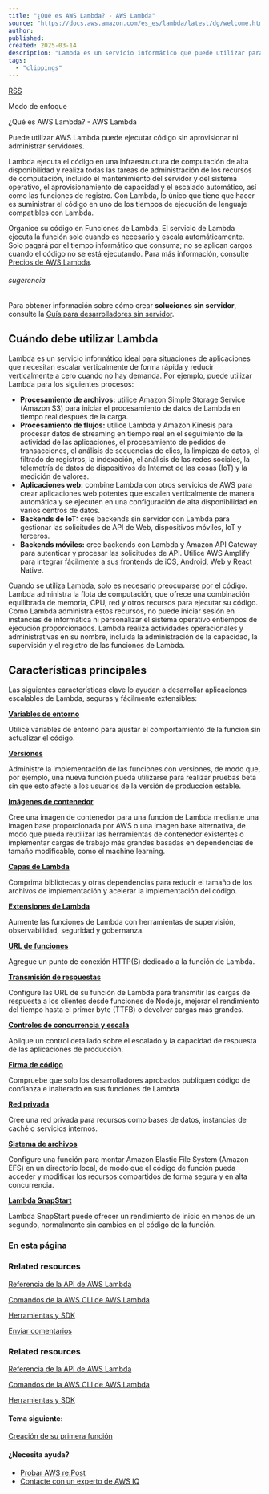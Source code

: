 ```yaml
---
title: "¿Qué es AWS Lambda? - AWS Lambda"
source: "https://docs.aws.amazon.com/es_es/lambda/latest/dg/welcome.html"
author:
published:
created: 2025-03-14
description: "Lambda es un servicio informático que puede utilizar para crear aplicaciones sin aprovisionar ni administrar servidores."
tags:
  - "clippings"
---
```

[RSS](https://docs.aws.amazon.com/es_es/lambda/latest/dg/lambda-updates.rss)

Modo de enfoque

¿Qué es AWS Lambda? - AWS Lambda

Puede utilizar AWS Lambda puede ejecutar código sin aprovisionar ni administrar servidores.

Lambda ejecuta el código en una infraestructura de computación de alta disponibilidad y realiza todas las tareas de administración de los recursos de computación, incluido el mantenimiento del servidor y del sistema operativo, el aprovisionamiento de capacidad y el escalado automático, así como las funciones de registro. Con Lambda, lo único que tiene que hacer es suministrar el código en uno de los tiempos de ejecución de lenguaje compatibles con Lambda.

Organice su código en Funciones de Lambda. El servicio de Lambda ejecuta la función solo cuando es necesario y escala automáticamente. Solo pagará por el tiempo informático que consuma; no se aplican cargos cuando el código no se está ejecutando. Para más información, consulte [Precios de AWS Lambda](https://aws.amazon.com/lambda/pricing/).

###### sugerencia

Para obtener información sobre cómo crear **soluciones sin servidor**, consulte la [Guía para desarrolladores sin servidor](https://docs.aws.amazon.com/serverless/latest/devguide/).

## Cuándo debe utilizar Lambda

Lambda es un servicio informático ideal para situaciones de aplicaciones que necesitan escalar verticalmente de forma rápida y reducir verticalmente a cero cuando no hay demanda. Por ejemplo, puede utilizar Lambda para los siguientes procesos:

- **Procesamiento de archivos:** utilice Amazon Simple Storage Service (Amazon S3) para iniciar el procesamiento de datos de Lambda en tiempo real después de la carga.
- **Procesamiento de flujos:** utilice Lambda y Amazon Kinesis para procesar datos de streaming en tiempo real en el seguimiento de la actividad de las aplicaciones, el procesamiento de pedidos de transacciones, el análisis de secuencias de clics, la limpieza de datos, el filtrado de registros, la indexación, el análisis de las redes sociales, la telemetría de datos de dispositivos de Internet de las cosas (IoT) y la medición de valores.
- **Aplicaciones web:** combine Lambda con otros servicios de AWS para crear aplicaciones web potentes que escalen verticalmente de manera automática y se ejecuten en una configuración de alta disponibilidad en varios centros de datos.
- **Backends de IoT:** cree backends sin servidor con Lambda para gestionar las solicitudes de API de Web, dispositivos móviles, IoT y terceros.
- **Backends móviles:** cree backends con Lambda y Amazon API Gateway para autenticar y procesar las solicitudes de API. Utilice AWS Amplify para integrar fácilmente a sus frontends de iOS, Android, Web y React Native.

Cuando se utiliza Lambda, solo es necesario preocuparse por el código. Lambda administra la flota de computación, que ofrece una combinación equilibrada de memoria, CPU, red y otros recursos para ejecutar su código. Como Lambda administra estos recursos, no puede iniciar sesión en instancias de informática ni personalizar el sistema operativo entiempos de ejecución proporcionados. Lambda realiza actividades operacionales y administrativas en su nombre, incluida la administración de la capacidad, la supervisión y el registro de las funciones de Lambda.

## Características principales

Las siguientes características clave lo ayudan a desarrollar aplicaciones escalables de Lambda, seguras y fácilmente extensibles:

**[Variables de entorno](https://docs.aws.amazon.com/es_es/lambda/latest/dg/configuration-envvars.html)**

Utilice variables de entorno para ajustar el comportamiento de la función sin actualizar el código.

**[Versiones](https://docs.aws.amazon.com/es_es/lambda/latest/dg/configuration-versions.html)**

Administre la implementación de las funciones con versiones, de modo que, por ejemplo, una nueva función pueda utilizarse para realizar pruebas beta sin que esto afecte a los usuarios de la versión de producción estable.

**[Imágenes de contenedor](https://docs.aws.amazon.com/es_es/lambda/latest/dg/images-create.html)**

Cree una imagen de contenedor para una función de Lambda mediante una imagen base proporcionada por AWS o una imagen base alternativa, de modo que pueda reutilizar las herramientas de contenedor existentes o implementar cargas de trabajo más grandes basadas en dependencias de tamaño modificable, como el machine learning.

**[Capas de Lambda](https://docs.aws.amazon.com/es_es/lambda/latest/dg/chapter-layers.html)**

Comprima bibliotecas y otras dependencias para reducir el tamaño de los archivos de implementación y acelerar la implementación del código.

**[Extensiones de Lambda](https://docs.aws.amazon.com/es_es/lambda/latest/dg/lambda-extensions.html)**

Aumente las funciones de Lambda con herramientas de supervisión, observabilidad, seguridad y gobernanza.

**[URL de funciones](https://docs.aws.amazon.com/es_es/lambda/latest/dg/urls-configuration.html)**

Agregue un punto de conexión HTTP(S) dedicado a la función de Lambda.

**[Transmisión de respuestas](https://docs.aws.amazon.com/es_es/lambda/latest/dg/configuration-response-streaming.html)**

Configure las URL de su función de Lambda para transmitir las cargas de respuesta a los clientes desde funciones de Node.js, mejorar el rendimiento del tiempo hasta el primer byte (TTFB) o devolver cargas más grandes.

**[Controles de concurrencia y escala](https://docs.aws.amazon.com/es_es/lambda/latest/dg/lambda-concurrency.html)**

Aplique un control detallado sobre el escalado y la capacidad de respuesta de las aplicaciones de producción.

**[Firma de código](https://docs.aws.amazon.com/es_es/lambda/latest/dg/configuration-codesigning.html)**

Compruebe que solo los desarrolladores aprobados publiquen código de confianza e inalterado en sus funciones de Lambda

**[Red privada](https://docs.aws.amazon.com/es_es/lambda/latest/dg/configuration-vpc.html)**

Cree una red privada para recursos como bases de datos, instancias de caché o servicios internos.

**[Sistema de archivos](https://docs.aws.amazon.com/es_es/lambda/latest/dg/configuration-filesystem.html)**

Configure una función para montar Amazon Elastic File System (Amazon EFS) en un directorio local, de modo que el código de función pueda acceder y modificar los recursos compartidos de forma segura y en alta concurrencia.

**[Lambda SnapStart](https://docs.aws.amazon.com/es_es/lambda/latest/dg/snapstart.html)**

Lambda SnapStart puede ofrecer un rendimiento de inicio en menos de un segundo, normalmente sin cambios en el código de la función.

### En esta página

### Related resources

[Referencia de la API de AWS Lambda](https://docs.aws.amazon.com/lambda/latest/api/welcome.html)

[Comandos de la AWS CLI de AWS Lambda](https://docs.aws.amazon.com/cli/latest/reference/lambda/)

[Herramientas y SDK](https://aws.amazon.com/tools/)

[Enviar comentarios](https://docs.aws.amazon.com/forms/aws-doc-feedback?hidden_service_name=Lambda&topic_url=https://docs.aws.amazon.com/es_es/lambda/latest/dg/welcome.html)

### Related resources

[Referencia de la API de AWS Lambda](https://docs.aws.amazon.com/lambda/latest/api/welcome.html)

[Comandos de la AWS CLI de AWS Lambda](https://docs.aws.amazon.com/cli/latest/reference/lambda/)

[Herramientas y SDK](https://aws.amazon.com/tools/)

#### Tema siguiente:

[Creación de su primera función](https://docs.aws.amazon.com/es_es/lambda/latest/dg/getting-started.html)

#### ¿Necesita ayuda?

- [Probar AWS re:Post](https://repost.aws/es/tags/TA5uNafDy2TpGNjidWLMSxDw)
- [Contacte con un experto de AWS IQ](https://iq.aws.amazon.com/get-started/?utm=docs&service=AWS%20Lambda)